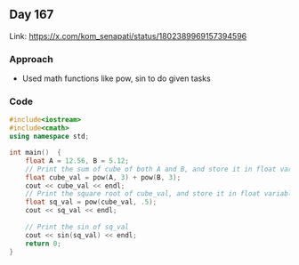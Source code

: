 ## Day 167

Link: https://x.com/kom_senapati/status/1802389969157394596

### Approach

- Used math functions like pow, sin to do given tasks

### Code

```cpp
#include<iostream>
#include<cmath>
using namespace std;

int main()  {
    float A = 12.56, B = 5.12;
    // Print the sum of cube of both A and B, and store it in float variable named "cube_val"
    float cube_val = pow(A, 3) + pow(B, 3);
    cout << cube_val << endl;
    // Print the square root of cube_val, and store it in float variable named "sq_val"
    float sq_val = pow(cube_val, .5);
    cout << sq_val << endl;
    
    // Print the sin of sq_val
    cout << sin(sq_val) << endl;
    return 0;
}
```
